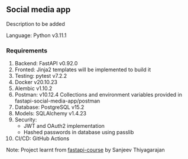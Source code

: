## Social media app

Description to be added

Language: Python v3.11.1

### Requirements
1. Backend: FastAPI v0.92.0
2. Fronted: Jinja2 templates will be implemented to build it
3. Testing: pytest v7.2.2
4. Docker v20.10.23
5. Alembic v1.10.2
6. Postman: v10.12.4 Collections and environment variables provided in fastapi-social-media-app/postman
7. Database: PostgreSQL v15.2
8. Models: SQLAlchemy v1.4.23
9. Security:
    - JWT and OAuth2 implementation
    - Hashed passwords in database using passlib
10. CI/CD: GitHub Actions


Note: Project learnt from [fastapi-course](https://github.com/Sanjeev-Thiyagarajan/fastapi-course) by Sanjeev Thiyagarajan
